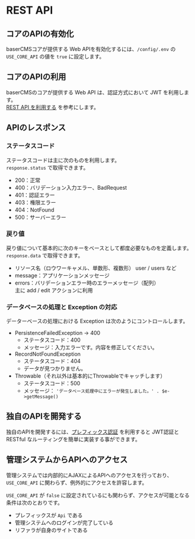 # REST API

## コアのAPIの有効化
baserCMSコアが提供する Web APIを有効化するには、`/config/.env` の `USE_CORE_API` の値を `true` に設定します。

 
## コアのAPIの利用
baserCMSのコアが提供する Web API は、認証方式において JWT を利用します。   
[REST API を利用する](https://github.com/baserproject/ucmitz/wiki/ucmitz%E3%81%AE-REST-API-%E3%82%92%E5%88%A9%E7%94%A8%E3%81%99%E3%82%8B) を参考にします。

## APIのレスポンス
### ステータスコード
ステータスコードは主に次のものを利用します。  
`response.status` で取得できます。

- 200：正常
- 400：バリデーション入力エラー、BadRequest
- 401：認証エラー
- 403：権限エラー
- 404：NotFound
- 500：サーバーエラー

### 戻り値
戻り値について基本的に次のキーをベースとして都度必要なものを定義します。
`response.data` で取得できます。

- リソース名（ロウワーキャメル、単数形、複数形）
  user / users など
- message：アプリケーションメッセージ
- errors：バリデーションエラー時のエラーメッセージ（配列）  
  主に add / edit アクションに利用

### データベースの処理と Exception の対応
データーベースの処理における Exception は次のようにコントロールします。

- PersistenceFailedException → 400
  - ステータスコード：400
  - メッセージ：入力エラーです。内容を修正してください。
- RecordNotFoundException
  - ステータスコード：404
  - データが見つかりません。
- Throwable（それ以外は基本的にThrowableでキャッチします）
  - ステータスコード：500
  - メッセージ： `'データベース処理中にエラーが発生しました。' . $e->getMessage()`

## 独自のAPIを開発する
独自のAPIを開発するには、[プレフィックス認証](./prefix_auth) を利用すると JWT認証と RESTful なルーティングを簡単に実装する事ができます。
 
## 管理システムからAPIへのアクセス
管理システムでは内部的にAJAXによるAPIへのアクセスを行っており、`USE_CORE_API` に関わらず、例外的にアクセスを許容します。

`USE_CORE_API` が `false` に設定されているにも関わらず、アクセスが可能となる条件は次のとおりです。

- プレフィックスが `Api` である
- 管理システムへのログインが完了している
- リファラが自身のサイトである
